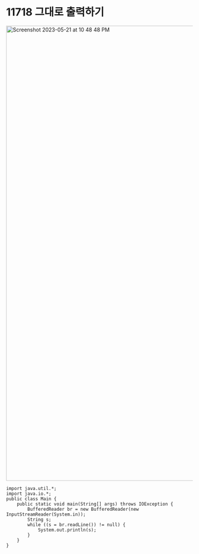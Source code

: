 # 11718 그대로 출력하기

<img width="1230" alt="Screenshot 2023-05-21 at 10 48 48 PM" src="https://github.com/Kumushai9919/Baekjoon/assets/83897840/037f5b09-8615-489f-841a-97c7c25ee097">

````
import java.util.*;
import java.io.*;
public class Main {
    public static void main(String[] args) throws IOException {
        BufferedReader br = new BufferedReader(new InputStreamReader(System.in));
        String s;
        while ((s = br.readLine()) != null) {
            System.out.println(s);
        }
    }
}
````
